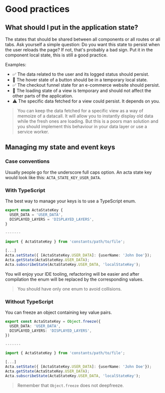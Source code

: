 # Good practices

## What should I put in the application state?

The states that should be shared between all components or all routes or all tabs. Ask yourself a simple question: Do you want this state to persist when the user reloads the page? If not, that's probably a bad sign. Put it in the component local state, this is still a good practice.

Examples:

- ✅ The data related to the user and its logged status should persist.
- 🚫 The hover state of a button should be in a temporary local state.
- ✅ The checkout funnel state for an e-commerce website should persist.
- 🚫 The loading state of a view is temporary and should not affect the other parts of the application.
- ⚠️ The specific data fetched for a view could persist. It depends on you.

> You can keep the data fetched for a specific view as a way of memoize of a datacall. It will allow you to instantly display old data while the fresh ones are loading. But this is a poors man solution and you should implement this behaviour in your data layer or use a service worker.

## Managing my state and event keys

### Case conventions

Usually people go for the underscore full caps option. An acta state key would look like this: `ACTA_STATE_KEY_USER_DATA`.

### With TypeScript

The best way to manage your keys is to use a TypeScript enum.

```typescript
export enum ActaStateKey {
  USER_DATA = 'USER_DATA',
  DISPLAYED_LAYERS = 'DISPLAYED_LAYERS',
}

-------

import { ActaStateKey } from 'constants/path/to/file';

[...]
Acta.setState({ [ActaStateKey.USER_DATA]: {userName: 'John Doe'});
Acta.getState(ActaStateKey.USER_DATA);
Acta.subscribeState(ActaStateKey.USER_DATA, 'localStateKey');

```

You will enjoy your IDE tooling, refactoring will be easier and after compilation the enum will be replaced by the corresponding values.

> You should have only one enum to avoid collisions.

### Without TypeScript

You can freeze an object containing key value pairs.

```typescript
export const ActaStateKey = Object.freeze({
  USER_DATA: 'USER_DATA',
  DISPLAYED_LAYERS: 'DISPLAYED_LAYERS',
})

-------

import { ActaStateKey } from 'constants/path/to/file';

[...]
Acta.setState({ [ActaStateKey.USER_DATA]: {userName: 'John Doe'});
Acta.getState(ActaStateKey.USER_DATA);
Acta.subscribeState(ActaStateKey.USER_DATA, 'localStateKey');

```

> Remember that `Object.freeze` does not deepfreeze.
